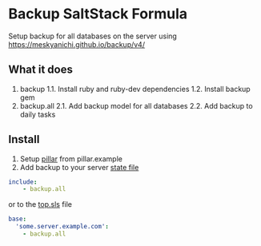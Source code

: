 Backup SaltStack Formula
=============

Setup backup for all databases on the server using https://meskyanichi.github.io/backup/v4/

## What it does

1. backup
1.1. Install ruby and ruby-dev dependencies
1.2. Install backup gem
2. backup.all
2.1. Add backup model for all databases
2.2. Add backup to daily tasks

## Install

1. Setup [pillar](http://docs.saltstack.com/en/latest/topics/pillar/) from pillar.example
2. Add backup to your server [state file](http://docs.saltstack.com/en/latest/topics/tutorials/starting_states.html)

  ```yaml
  include:
      - backup.all
  ```

  or to the [top.sls](http://docs.saltstack.com/en/latest/ref/states/top.html) file

  ```yaml
  base:
    'some.server.example.com':
      - backup.all
  ```
